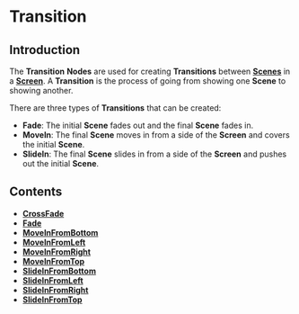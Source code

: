 # Transition

## Introduction

The **Transition** **Nodes** are used for creating **Transitions** between [**Scenes**](../../objects-and-types/project-objects/scene.md) in a [**Screen**](../../objects-and-types/project-objects/screen.md). A **Transition** is the process of going from showing one **Scene** to showing another.

There are three types of **Transitions** that can be created: 

* **Fade**: The initial **Scene** fades out and the final **Scene** fades in.
* **MoveIn**: The final **Scene** moves in from a side of the **Screen** and covers the initial **Scene**.
* **SlideIn**: The final **Scene** slides in from a side of the **Screen** and pushes out the initial **Scene**.

## Contents

* [**CrossFade**](crossfade.md)
* [**Fade**](fade.md)
* [**MoveInFromBottom**](moveinfrombottom.md)
* [**MoveInFromLeft**](moveinfromleft.md)
* [**MoveInFromRight**](moveinfromright.md)
* [**MoveInFromTop**](moveinfromtop.md)
* [**SlideInFromBottom**](slideinfrombottom.md)
* [**SlideInFromLeft**](slideinfromleft.md)
* [**SlideInFromRight**](slideinfromright.md)
* [**SlideInFromTop**](slideinfromtop.md)